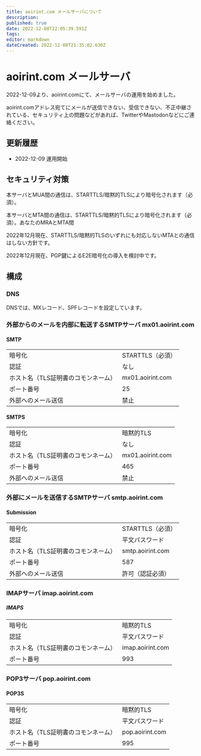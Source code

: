 ```yaml
---
title: aoirint.com メールサーバについて
description: 
published: true
date: 2022-12-08T22:05:39.591Z
tags: 
editor: markdown
dateCreated: 2022-12-08T21:35:02.630Z
---
```


# aoirint.com メールサーバ

2022-12-09より、aoirint.comにて、メールサーバの運用を始めました。

aoirint.comアドレス宛てにメールが送信できない、受信できない、不正中継されている、セキュリティ上の問題などがあれば、TwitterやMastodonなどにご連絡ください。

## 更新履歴

- 2022-12-09 運用開始

## セキュリティ対策

本サーバとMUA間の通信は、STARTTLS/暗黙的TLSにより暗号化されます（必須）。

本サーバとMTA間の通信は、STARTTLS/暗黙的TLSにより暗号化されます（必須）。あなたのMRAとMTA間

2022年12月現在、STARTTLS/暗黙的TLSのいずれにも対応しないMTAとの通信はしない方針です。

2022年12月現在、PGP鍵によるE2E暗号化の導入を検討中です。


## 構成

### DNS

DNSでは、MXレコード、SPFレコードを設定しています。

### 外部からのメールを内部に転送するSMTPサーバ mx01.aoirint.com

#### SMTP

|||
|:--|:--|
|暗号化|STARTTLS（必須）|
|認証|なし|
|ホスト名（TLS証明書のコモンネーム）|mx01.aoirint.com|
|ポート番号|25|
|外部へのメール送信|禁止|

#### SMTPS

|||
|:--|:--|
|暗号化|暗黙的TLS|
|認証|なし|
|ホスト名（TLS証明書のコモンネーム）|mx01.aoirint.com|
|ポート番号|465|
|外部へのメール送信|禁止|


### 外部にメールを送信するSMTPサーバ smtp.aoirint.com

#### Submission

|||
|:--|:--|
|暗号化|STARTTLS（必須）|
|認証|平文パスワード|
|ホスト名（TLS証明書のコモンネーム）|smtp.aoirint.com|
|ポート番号|587|
|外部へのメール送信|許可（認証必須）|


### IMAPサーバ imap.aoirint.com

##### IMAPS

|||
|:--|:--|
|暗号化|暗黙的TLS|
|認証|平文パスワード|
|ホスト名（TLS証明書のコモンネーム）|imap.aoirint.com|
|ポート番号|993|

### POP3サーバ pop.aoirint.com

#### POP3S

|||
|:--|:--|
|暗号化|暗黙的TLS|
|認証|平文パスワード|
|ホスト名（TLS証明書のコモンネーム）|pop.aoirint.com|
|ポート番号|995|

